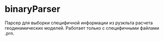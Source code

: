 # binaryParser
Парсер для выборки специфичной информации из рузкльта расчета геодинамических моделей.
Работает только с специфичными файлами .prn. 
